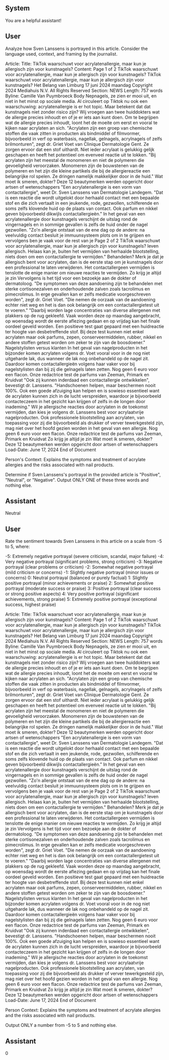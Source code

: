 ## System

You are a helpful assistant!

## User


Analyze how Sven Lanssens is portrayed in this article. Consider the language used, context, and framing by the journalist.

Article:
Title: TikTok waarschuwt voor acrylatenallergie, maar kun je allergisch zijn voor kunstnagels?
Content: Page 1 of 2
TikTok waarschuwt voor acrylatenallergie, maar kun je allergisch zijn voor kunstnagels?
TikTok waarschuwt voor acrylatenallergie, maar kun je allergisch zijn voor 
kunstnagels?
Het Belang van Limburg
17 juni 2024 maandag
Copyright 2024 Mediahuis N.V. All Rights Reserved
Section: NEWS
Length: 757 words
Byline: Camille Van Puymbroeck
Body
Nepnagels, ze zien er mooi uit, en niet in het minst op sociale media. Al circuleert op Tiktok nu ook een 
waarschuwing: acrylatenallergie is er hot topic. Maar betekent dat dat kunstnagels niet zonder risico zijn? Wij 
vroegen aan twee huiddokters wat de allergie precies inhoudt en of je er iets aan kunt doen.
Om te begrijpen wat de allergie precies inhoudt, loont het de moeite om eerst en vooral te kijken naar acrylaten an 
sich. "Acrylaten zijn een groep van chemische stoffen die vaak zitten in producten als bindmiddel of filmvormer, 
bijvoorbeeld in verf op waterbasis, nagellak, gelnagels, acrylnagels of zelfs brilmonturen", zegt dr. Griet Voet van 
Clinique Dermatologie Gent. Ze zorgen ervoor dat een stof uithardt. 
Niet ieder acrylaat is gelukkig gelijk geschapen en heeft het potentieel om evenveel reactie uit te lokken.
"Bij acrylaten zijn het meestal de monomeren en niet de polymeren die gevoeligheid veroorzaken. Monomeren zijn 
de bouwstenen van de polymeren en het zijn die kleine partikels die bij de allergiereactie een belangrijke rol 
spelen. Ze dringen namelijk makkelijker door in de huid."
Wat moet ik smeren, dokter? Deze 12 beautymerken werden opgericht door artsen of wetenschappers
"Een acrylatenallergie is een vorm van contactallergie", weet Dr. Sven Lanssens van Dermatologie Landegem. 
"Dat is een reactie die wordt uitgelokt door herhaald contact met een bepaalde stof en die zich vertaalt in een 
jeukende, rode, gezwollen, schilferende en soms zelfs klovende huid op de plaats van contact. Ook parfum en 
nikkel geven bijvoorbeeld dikwijls contactallergieën."
In het geval van een acrylatenallergie door kunstnagels verschijnt de uitslag rond de vingernagels en in sommige 
gevallen is zelfs de huid onder de nagel gezwollen. "Zo'n allergie ontstaat van de ene dag op de andere: na 
veelvuldig contact besluit je immuunsysteem plots om in te grijpen en vervolgens ben je vaak voor de rest van je 
Page 2 of 2
TikTok waarschuwt voor acrylatenallergie, maar kun je allergisch zijn voor kunstnagels?
leven allergisch. Helaas kan je, buiten het vermijden van herhaalde blootstelling, niets doen om een contactallergie 
te vermijden."
Behandelen?
Merk je dat je allergisch bent voor acrylaten, dan is de eerste stap om je kunstnagels door een professional te 
laten verwijderen. Het contactallergeen vermijden is tenslotte de enige manier om nieuwe reacties te vermijden.
Zo krijg je altijd je zin
Vervolgens is het tijd voor een bezoekje aan de dokter of dermatoloog.
"De symptomen van deze aandoening zijn te behandelen met sterke cortisonezalven en onderhoudende zalven 
zoals tacrolimus en pimecrolimus. In erge gevallen kan er zelfs medicatie voorgeschreven worden", zegt dr. Griet 
Voet. "Die nemen de oorzaak van de aandoening echter niet weg en het is dan ook belangrijk om een 
contactallergietest uit te voeren."
"Daarbij worden lage concentraties van diverse allergenen met plakkers op de rug gekleefd. Vaak worden deze op 
maandag aangebracht, op woensdag wordt de eerste aflezing gedaan en op vrijdag kan het finale oordeel geveld 
worden. Een positieve test gaat gepaard met een huidreactie ter hoogte van desbetreffende stof. Bij deze test 
kunnen niet enkel acrylaten maar ook parfums, zepen, conserveermiddelen, rubber, nikkel en andere stoffen 
getest worden om zeker te zijn van de boosdoener."
Nagelstylisten versus klanten
In het geval van nagelproducten in het bijzonder komen acrylaten volgens dr. Voet vooral voor in de nog niet 
uitgeharde lak, dus wanneer de lak nog onbehandeld op de nagel zit. Daardoor komen contactallergieën volgens 
haar vaker voor bij nagelstylisten dan bij zij die gelnagels laten zetten.
Nog geen 6 euro voor een flacon. Onze redactrice test de parfums van Zeeman, Primark en Kruidvat
"Ook zij kunnen inderdaad een contactallergie ontwikkelen", bevestigt dr. Lanssens. "Handschoenen helpen, maar 
beschermen nooit 100%. Ook een goede afzuiging kan helpen en is sowieso essentieel want de acrylaten kunnen 
zich in de lucht verspreiden, waardoor je bijvoorbeeld contacteczeem in het gezicht kan krijgen of zelfs in de longen 
door inademing."
Wil je allergische reacties door acrylaten in de toekomst vermijden, dan kies je volgens dr. Lanssens best voor 
acrylaatvrije nagelproducten. Ook professionele blootstelling aan acrylaten, van toepassing voor zij die 
bijvoorbeeld als drukker of verver tewerkgesteld zijn, mag niet over het hoofd gezien worden in het geval van een 
allergie.
Nog geen 6 euro voor een flacon. Onze redactrice test de parfums van Zeeman, Primark en Kruidvat
Zo krijg je altijd je zin
Wat moet ik smeren, dokter? Deze 12 beautymerken werden opgericht door artsen of wetenschappers
Load-Date: June 17, 2024
End of Document

Person's Context: Explains the symptoms and treatment of acrylate allergies and the risks associated with nail products.

Determine if Sven Lanssens's portrayal in the provided article is "Positive", "Neutral", or "Negative".
Output ONLY ONE of these three words and nothing else.


## Assistant

Neutral

## User


Rate the sentiment towards Sven Lanssens in this article on a scale from -5 to 5, where:

-5: Extremely negative portrayal (severe criticism, scandal, major failure)
-4: Very negative portrayal (significant problems, strong criticism)
-3: Negative portrayal (clear problems or criticism)
-2: Somewhat negative portrayal (mild criticism or concerns)
-1: Slightly negative portrayal (minor issues or concerns)
0: Neutral portrayal (balanced or purely factual)
1: Slightly positive portrayal (minor achievements or praise)
2: Somewhat positive portrayal (moderate success or praise)
3: Positive portrayal (clear success or strong positive aspects)
4: Very positive portrayal (significant achievements, strong praise)
5: Extremely positive portrayal (exceptional success, highest praise)

Article:
Title: TikTok waarschuwt voor acrylatenallergie, maar kun je allergisch zijn voor kunstnagels?
Content: Page 1 of 2
TikTok waarschuwt voor acrylatenallergie, maar kun je allergisch zijn voor kunstnagels?
TikTok waarschuwt voor acrylatenallergie, maar kun je allergisch zijn voor 
kunstnagels?
Het Belang van Limburg
17 juni 2024 maandag
Copyright 2024 Mediahuis N.V. All Rights Reserved
Section: NEWS
Length: 757 words
Byline: Camille Van Puymbroeck
Body
Nepnagels, ze zien er mooi uit, en niet in het minst op sociale media. Al circuleert op Tiktok nu ook een 
waarschuwing: acrylatenallergie is er hot topic. Maar betekent dat dat kunstnagels niet zonder risico zijn? Wij 
vroegen aan twee huiddokters wat de allergie precies inhoudt en of je er iets aan kunt doen.
Om te begrijpen wat de allergie precies inhoudt, loont het de moeite om eerst en vooral te kijken naar acrylaten an 
sich. "Acrylaten zijn een groep van chemische stoffen die vaak zitten in producten als bindmiddel of filmvormer, 
bijvoorbeeld in verf op waterbasis, nagellak, gelnagels, acrylnagels of zelfs brilmonturen", zegt dr. Griet Voet van 
Clinique Dermatologie Gent. Ze zorgen ervoor dat een stof uithardt. 
Niet ieder acrylaat is gelukkig gelijk geschapen en heeft het potentieel om evenveel reactie uit te lokken.
"Bij acrylaten zijn het meestal de monomeren en niet de polymeren die gevoeligheid veroorzaken. Monomeren zijn 
de bouwstenen van de polymeren en het zijn die kleine partikels die bij de allergiereactie een belangrijke rol 
spelen. Ze dringen namelijk makkelijker door in de huid."
Wat moet ik smeren, dokter? Deze 12 beautymerken werden opgericht door artsen of wetenschappers
"Een acrylatenallergie is een vorm van contactallergie", weet Dr. Sven Lanssens van Dermatologie Landegem. 
"Dat is een reactie die wordt uitgelokt door herhaald contact met een bepaalde stof en die zich vertaalt in een 
jeukende, rode, gezwollen, schilferende en soms zelfs klovende huid op de plaats van contact. Ook parfum en 
nikkel geven bijvoorbeeld dikwijls contactallergieën."
In het geval van een acrylatenallergie door kunstnagels verschijnt de uitslag rond de vingernagels en in sommige 
gevallen is zelfs de huid onder de nagel gezwollen. "Zo'n allergie ontstaat van de ene dag op de andere: na 
veelvuldig contact besluit je immuunsysteem plots om in te grijpen en vervolgens ben je vaak voor de rest van je 
Page 2 of 2
TikTok waarschuwt voor acrylatenallergie, maar kun je allergisch zijn voor kunstnagels?
leven allergisch. Helaas kan je, buiten het vermijden van herhaalde blootstelling, niets doen om een contactallergie 
te vermijden."
Behandelen?
Merk je dat je allergisch bent voor acrylaten, dan is de eerste stap om je kunstnagels door een professional te 
laten verwijderen. Het contactallergeen vermijden is tenslotte de enige manier om nieuwe reacties te vermijden.
Zo krijg je altijd je zin
Vervolgens is het tijd voor een bezoekje aan de dokter of dermatoloog.
"De symptomen van deze aandoening zijn te behandelen met sterke cortisonezalven en onderhoudende zalven 
zoals tacrolimus en pimecrolimus. In erge gevallen kan er zelfs medicatie voorgeschreven worden", zegt dr. Griet 
Voet. "Die nemen de oorzaak van de aandoening echter niet weg en het is dan ook belangrijk om een 
contactallergietest uit te voeren."
"Daarbij worden lage concentraties van diverse allergenen met plakkers op de rug gekleefd. Vaak worden deze op 
maandag aangebracht, op woensdag wordt de eerste aflezing gedaan en op vrijdag kan het finale oordeel geveld 
worden. Een positieve test gaat gepaard met een huidreactie ter hoogte van desbetreffende stof. Bij deze test 
kunnen niet enkel acrylaten maar ook parfums, zepen, conserveermiddelen, rubber, nikkel en andere stoffen 
getest worden om zeker te zijn van de boosdoener."
Nagelstylisten versus klanten
In het geval van nagelproducten in het bijzonder komen acrylaten volgens dr. Voet vooral voor in de nog niet 
uitgeharde lak, dus wanneer de lak nog onbehandeld op de nagel zit. Daardoor komen contactallergieën volgens 
haar vaker voor bij nagelstylisten dan bij zij die gelnagels laten zetten.
Nog geen 6 euro voor een flacon. Onze redactrice test de parfums van Zeeman, Primark en Kruidvat
"Ook zij kunnen inderdaad een contactallergie ontwikkelen", bevestigt dr. Lanssens. "Handschoenen helpen, maar 
beschermen nooit 100%. Ook een goede afzuiging kan helpen en is sowieso essentieel want de acrylaten kunnen 
zich in de lucht verspreiden, waardoor je bijvoorbeeld contacteczeem in het gezicht kan krijgen of zelfs in de longen 
door inademing."
Wil je allergische reacties door acrylaten in de toekomst vermijden, dan kies je volgens dr. Lanssens best voor 
acrylaatvrije nagelproducten. Ook professionele blootstelling aan acrylaten, van toepassing voor zij die 
bijvoorbeeld als drukker of verver tewerkgesteld zijn, mag niet over het hoofd gezien worden in het geval van een 
allergie.
Nog geen 6 euro voor een flacon. Onze redactrice test de parfums van Zeeman, Primark en Kruidvat
Zo krijg je altijd je zin
Wat moet ik smeren, dokter? Deze 12 beautymerken werden opgericht door artsen of wetenschappers
Load-Date: June 17, 2024
End of Document

Person Context: Explains the symptoms and treatment of acrylate allergies and the risks associated with nail products.

Output ONLY a number from -5 to 5 and nothing else.


## Assistant

0

